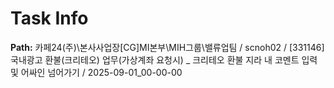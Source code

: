 # Task Info

**Path:** 카페24(주)\본사사업장\[CG]MI본부\MIH그룹\밸류업팀 / scnoh02 / [331146] 국내광고 환불(크리테오) 업무(가상계좌 요청시) _ 크리테오 환불 지라 내 코멘트 입력 및 어싸인 넘어가기 / 2025-09-01_00-00-00

